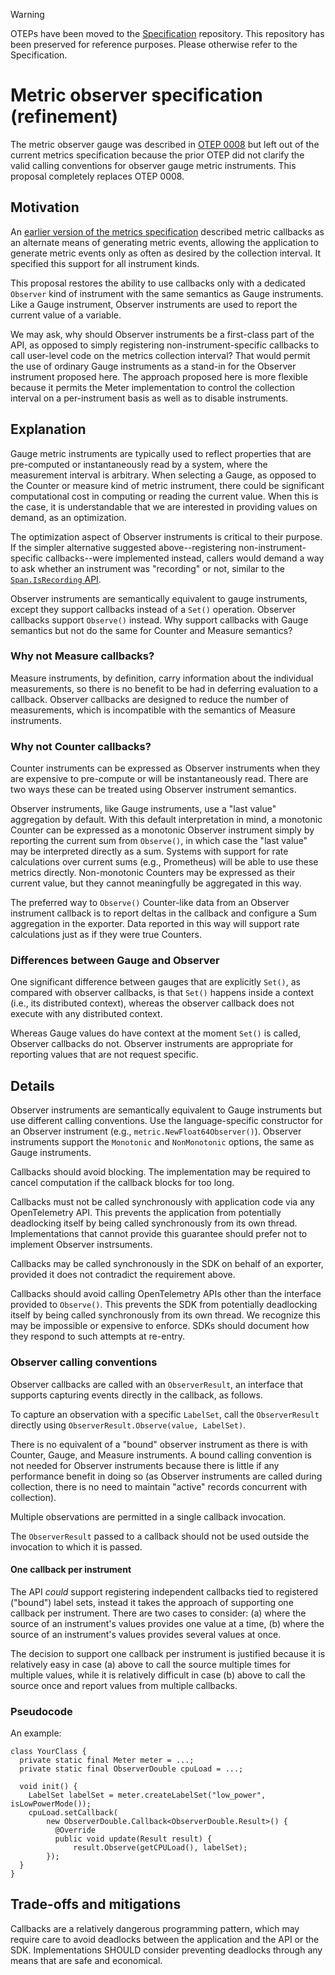 > [!WARNING]
> OTEPs have been moved to the [Specification](https://github.com/open-telemetry/opentelemetry-specification/tree/main/oteps/)
> repository. This repository has been preserved for reference purposes.
> Please otherwise refer to the Specification.

# Metric observer specification (refinement)

The metric observer gauge was described in [OTEP
0008](0008-metric-observer.md) but left out of the current metrics
specification because the prior OTEP did not clarify the valid calling
conventions for observer gauge metric instruments.  This proposal
completely replaces OTEP 0008.

## Motivation

An [earlier version of the metrics specification](
https://github.com/open-telemetry/opentelemetry-specification/blob/597718b3fcfaf10bcf45d93f99b66f94a28048cb/specification/api-metrics.md)
described metric callbacks as an alternate means of generating metric
events, allowing the application to generate metric events only as
often as desired by the collection interval.  It specified this
support for all instrument kinds.

This proposal restores the ability to use callbacks only with a
dedicated `Observer` kind of instrument with the same semantics as
Gauge instruments.  Like a Gauge instrument, Observer instruments are
used to report the current value of a variable.

We may ask, why should Observer instruments be a first-class part of
the API, as opposed to simply registering non-instrument-specific
callbacks to call user-level code on the metrics collection interval?
That would permit the use of ordinary Gauge instruments as a stand-in
for the Observer instrument proposed here.  The approach proposed here
is more flexible because it permits the Meter implementation to
control the collection interval on a per-instrument basis as well as
to disable instruments.

## Explanation

Gauge metric instruments are typically used to reflect properties that
are pre-computed or instantaneously read by a system, where the
measurement interval is arbitrary.  When selecting a Gauge, as opposed
to the Counter or measure kind of metric instrument, there could be
significant computational cost in computing or reading the current
value.  When this is the case, it is understandable that we are
interested in providing values on demand, as an optimization.

The optimization aspect of Observer instruments is critical to their
purpose.  If the simpler alternative suggested above--registering
non-instrument-specific callbacks--were implemented instead, callers
would demand a way to ask whether an instrument was "recording" or
not, similar to the [`Span.IsRecording`
API](https://github.com/open-telemetry/opentelemetry-specification/blob/master/specification/trace/api.md#isrecording).

Observer instruments are semantically equivalent to gauge instruments,
except they support callbacks instead of a `Set()` operation.
Observer callbacks support `Observe()` instead.  Why support callbacks
with Gauge semantics but not do the same for Counter and Measure
semantics?

### Why not Measure callbacks?

Measure instruments, by definition, carry information about the
individual measurements, so there is no benefit to be had in deferring
evaluation to a callback.  Observer callbacks are designed to reduce
the number of measurements, which is incompatible with the semantics
of Measure instruments.

### Why not Counter callbacks?

Counter instruments can be expressed as Observer instruments when they
are expensive to pre-compute or will be instantaneously read.  There
are two ways these can be treated using Observer instrument semantics.

Observer instruments, like Gauge instruments, use a "last value"
aggregation by default.  With this default interpretation in mind, a
monotonic Counter can be expressed as a monotonic Observer instrument
simply by reporting the current sum from `Observe()`, in which case
the "last value" may be interpreted directly as a sum.  Systems with
support for rate calculations over current sums (e.g., Prometheus)
will be able to use these metrics directly.  Non-monotonic Counters
may be expressed as their current value, but they cannot meaningfully
be aggregated in this way.

The preferred way to `Observe()` Counter-like data from an Observer
instrument callback is to report deltas in the callback and configure
a Sum aggregation in the exporter.  Data reported in this way will
support rate calculations just as if they were true Counters.

### Differences between Gauge and Observer

One significant difference between gauges that are explicitly `Set()`,
as compared with observer callbacks, is that `Set()` happens inside a
context (i.e., its distributed context), whereas the observer callback
does not execute with any distributed context.  

Whereas Gauge values do have context at the moment `Set()` is called,
Observer callbacks do not.  Observer instruments are appropriate for
reporting values that are not request specific.

## Details

Observer instruments are semantically equivalent to Gauge instruments
but use different calling conventions.  Use the language-specific
constructor for an Observer instrument (e.g.,
`metric.NewFloat64Observer()`).  Observer instruments support the
`Monotonic` and `NonMonotonic` options, the same as Gauge instruments.

Callbacks should avoid blocking.  The implementation may be required
to cancel computation if the callback blocks for too long.

Callbacks must not be called synchronously with application code via
any OpenTelemetry API.  This prevents the application from potentially
deadlocking itself by being called synchronously from its own thread.
Implementations that cannot provide this guarantee should prefer not
to implement Observer instrsuments.

Callbacks may be called synchronously in the SDK on behalf of an
exporter, provided it does not contradict the requirement above.

Callbacks should avoid calling OpenTelemetry APIs other than the
interface provided to `Observe()`.  This prevents the SDK from
potentially deadlocking itself by being called synchronously from its
own thread.  We recognize this may be impossible or expensive to
enforce.  SDKs should document how they respond to such attempts at
re-entry.

### Observer calling conventions

Observer callbacks are called with an `ObserverResult`, an interface
that supports capturing events directly in the callback, as follows.

To capture an observation with a specific `LabelSet`, call the
`ObserverResult` directly using `ObserverResult.Observe(value,
LabelSet)`.

There is no equivalent of a "bound" observer instrument as there is
with Counter, Gauge, and Measure instruments.  A bound calling
convention is not needed for Observer instruments because there is
little if any performance benefit in doing so (as Observer instruments
are called during collection, there is no need to maintain "active"
records concurrent with collection).

Multiple observations are permitted in a single callback invocation.

The `ObserverResult` passed to a callback should not be used outside the
invocation to which it is passed.

#### One callback per instrument

The API _could_ support registering independent callbacks tied to
registered ("bound") label sets, instead it takes the approach of
supporting one callback per instrument.  There are two cases to
consider: (a) where the source of an instrument's values provides one
value at a time, (b) where the source of an instrument's values
provides several values at once.

The decision to support one callback per instrument is justified
because it is relatively easy in case (a) above to call the source
multiple times for multiple values, while it is relatively difficult
in case (b) above to call the source once and report values from
multiple callbacks.

### Pseudocode

An example:

```
class YourClass {
  private static final Meter meter = ...;
  private static final ObserverDouble cpuLoad = ...;

  void init() {
    LabelSet labelSet = meter.createLabelSet("low_power", isLowPowerMode());
    cpuLoad.setCallback(
        new ObserverDouble.Callback<ObserverDouble.Result>() {
          @Override
          public void update(Result result) {
              result.Observe(getCPULoad(), labelSet);
        });
  }
}
```

## Trade-offs and mitigations

Callbacks are a relatively dangerous programming pattern, which may
require care to avoid deadlocks between the application and the API or
the SDK.  Implementations SHOULD consider preventing deadlocks through
any means that are safe and economical.
